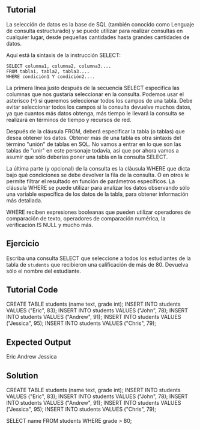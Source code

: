 Tutorial
--------

La selección de datos es la base de SQL (también conocido como Lenguaje de consulta estructurado) y se puede utilizar para realizar consultas en cualquier lugar, desde pequeñas cantidades hasta grandes cantidades de datos.

Aquí está la sintaxis de la instrucción SELECT:

    SELECT columna1, columna2, columna3....
    FROM tabla1, tabla2, tabla3....
    WHERE condición1 Y condición2....

La primera línea justo después de la secuencia SELECT especifica las columnas que nos gustaría seleccionar en la consulta. Podemos usar el asterisco (`*`) si queremos seleccionar todos los campos de una tabla. Debe evitar seleccionar todos los campos si la consulta devuelve muchos datos, ya que cuantos más datos obtenga, más tiempo le llevará la consulta se realizará en términos de tiempo y recursos de red.

Después de la cláusula FROM, deberá especificar la tabla (o tablas) que desea obtener los datos. Obtener más de una tabla es otra sintaxis del término "unión" de tablas en SQL. No vamos a entrar en lo que son las tablas de "unir" en este personaje todavía, así que por ahora vamos a asumir que sólo deberías
poner una tabla en la consulta SELECT.

La última parte (y opcional) de la consulta es la cláusula WHERE que dicta bajo qué condiciones se debe devolver la fila de la consulta. O en otros le permite filtrar el resultado en función de parámetros específicos. La cláusula WHERE se puede utilizar para analizar los datos observando sólo una variable específica de los datos de la tabla, para obtener información más detallada.

WHERE reciben expresiones booleanas que pueden utilizar operadores de comparación de texto, operadores de comparación numérica, la verificación IS NULL y mucho más.

Ejercicio
--------
Escriba una consulta SELECT que seleccione a todos los estudiantes de la tabla de `students` que recibieron una calificación de más de 80. Devuelva sólo el nombre del estudiante.


Tutorial Code
-------------

CREATE TABLE students (name text, grade int);
INSERT INTO students VALUES ("Eric", 83);
INSERT INTO students VALUES ("John", 78);
INSERT INTO students VALUES ("Andrew", 91);
INSERT INTO students VALUES ("Jessica", 95);
INSERT INTO students VALUES ("Chris", 79);


Expected Output
---------------
Eric
Andrew
Jessica

Solution
--------
CREATE TABLE students (name text, grade int);
INSERT INTO students VALUES ("Eric", 83);
INSERT INTO students VALUES ("John", 78);
INSERT INTO students VALUES ("Andrew", 91);
INSERT INTO students VALUES ("Jessica", 95);
INSERT INTO students VALUES ("Chris", 79);

SELECT name FROM students WHERE grade > 80;
